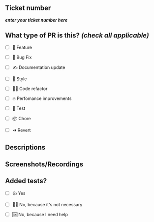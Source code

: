 ## Ticket number
***enter your ticket number here***

## What type of PR is this? *(check all applicable)*

- [ ] 🍕 Feature
- [ ] 🐜 Bug Fix
- [ ] ✍ Documentation update
- [ ] 🎨 Style
- [ ] 👨‍💻 Code refactor
- [ ] 🔥 Perfomance improvements
- [ ] 🧪 Test
- [ ] 📦 Chore
- [ ] ⏪ Revert


## Descriptions

## Screenshots/Recordings

## Added tests?

- [ ] 👍 Yes
- [ ] 🙅‍♂️ No, because it's not necessary
- [ ] 🆘 No, because I need help

